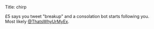 Title: chirp

£5 says you tweet "breakup" and a consolation bot starts following you. Most likely <a href="http://twitter.com/ThatsWhyUrMyEx">@ThatsWhyUrMyEx</a>.
